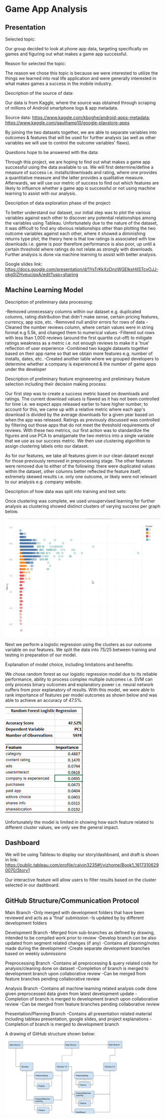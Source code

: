 # Game App Analysis

## Presentation

Selected topic:

Our group decided to look at phone app data, targeting specifically on games and figuring out what makes a game app successful.

Reason for selected the topic:

The reason we chose this topic is because we were interested to utilize the things we learned into real life application and were generally interested in what makes games a success in the mobile industry.

Description of the source of data:

Our data is from Kaggle, where the source was obtained through scraping of millions of Android smartphone logs & app metadata.

Source data: https://www.kaggle.com/kboghe/android-apps-metadata; https://www.kaggle.com/gauthamp10/google-playstore-apps

By joining the two datasets together, we are able to separate variables into outcomes & features that will be used for further analysis (as well as other variables we will use to control the outcome variables' flaws).

Questions hope to be answered with the data:

Through this project, we are hoping to find out what makes a game app successful using the data available to us. We will first determine/define a measure of success i.e. installs/downloads and rating, where one provides a quantitative measure and the latter provides a qualitative measure. Afterwards, we will use our metric of success to find out which features are likely to influence whether a game app is successful or not using machine learning to assist with our analysis.

Description of data exploration phase of the project:

To better understand our dataset, our initial step was to plot the various variables against each other to discover any potential relationships among the variables using Tableau. Unfortunately due to the nature of the dataset, it was difficult to find any obvious relationships other than plotting the two outcome variables against each other, where it showed a diminishing returns type plot; the theory here is that low ratings is associated with low downloads i.e. game is poor therefore performance is also poor, up until a certain threshold where ratings do not relate as strongly with downloads. Further analysis is done via machine learning to assist with better analysis.

Google slides link: https://docs.google.com/presentation/d/1YsTrKkXzDnzWGElksHiISTcvOJJ-okg0IZHveucjpxA/edit?usp=sharing

## Machine Learning Model

Description of preliminary data processing:

-Removed unnecessary columns within our dataset e.g. duplicated columns, rating distribution that didn't make sense,
certain pricing features, currency, app size, etc.
-Removed null and/or errors for rows of data
-Cleaned the number reviews column, where certain values were in string format e.g 5.5k, and changed them to numerical values
-Filtered out rows with less than 1,000 reviews (around the first quartile cut-off) to mitigate ratings weakness as a metric i.e. not enough reviews to make it a 'true' reflection of user experience
-Combined two kaggle datasets together based on their app name so that we obtain more features e.g. number of installs, dates, etc.
-Created another table where we grouped developers to determine whether a company is experienced & the number of game apps under the developer


Description of preliminary feature engineeering and preliminary feature selection including their decision making process:

Our first step was to create a success metric based on downloads and ratings. The current download values is flawed as it has not been controlled for time i.e. we expect apps released earlier to have higher number; to account for this, we came up with a relative metric where each app's download is divided by the average downloads for a given year based on when the app was released. Ratings as previously discussed was controlled by filtering out those apps that do not meet the threshold requirements of reviews. With these two metrics, our first action was to standardize the figures and use PCA to amalgamate the two metrics into a single variable that we use as our success metric. We then use clustering algorithim to assign clustering labels onto our dataset.

As for our features, we take all features given in our clean dataset except for those previously removed in preprocessing stage. The other features were removed due to either of the following: there were duplicated values within the dataset, other columns better reflected the feature itself, extremely skewed results i.e. only one outcome, or likely were not relevant to our analysis e.g. company website.

Description of how data was split into training and test sets:

Once clustering was complete, we used unsupervised learning for further analysis as clustering showed distinct clusters of varying success per graph below.

<img src='clusters.png'>

Next we perform a logistic regression using the clusters as our outcome variable on our features. We split the data into 75/25 between training and testing in preparation of our model.

Explanation of model choice, including limitations and benefits:

We chose random forest as our logistic regression model due to its reliable performance, ability to process complex multiple outcomes i.e. SVM can only process binary outcomes and explanatory power i.e. neural network suffers from poor explanatory of results. With this model, we were able to rank importance of features per model outcomes as shown below and was able to achieve an accuracy of 47.5%.

<img src='rf_results.png'>

Unfortunately the model is limited in showing how each feature related to different cluster values, we only see the general impact.

## Dashboard

We will be using Tableau to display our story/dashboard, and draft is shown in link: https://public.tableau.com/profile/calvin3235#!/vizhome/Book1_16173106290070/Story1

Our interactive feature will allow users to filter results based on the cluster selected in our dashboard.

## GitHub Structure/Communication Protocol

Main Branch 
	-Only merged with development folders that have been reviewed and acts as a 'final' submission
	-Is updated by by different development folders

Development Branch
	-Merged from sub-branches as defined by drawing, intended to be compiled work prior to review
	-Develop branch can be also updated from segment related changes (if any)
	-Contains all planning/notes made during the development
	-Create separate development branches based on weekly submissions

Preprocessing Branch
	-Contains all preprocessing & query related code for analysis/cleaning done on dataset 
	-Completion of branch is merged to development branch upon collaborative review
	-Can be merged from feature branches pending collaborative review

Analysis Branch
	-Contains all machine learning related analysis code done given preprocessed data given from latest development update
	-Completion of branch is merged to development branch upon collaborative review
	-Can be merged from feature branches pending collaborative review

Presentation/Planning Branch
	-Contains all presentation related material including tableau presentation, google slides, and project explanations
	-Completion of branch is merged to development branch

A drawing of GitHub structure shown below:

<img src='GitHub Structure.png'>

